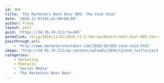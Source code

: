 ```yaml
---
id: 369
title: 'The Marketers Next Door 005: The Vine Void'
date: '2016-11-01T01:43:00+00:00'
author: Frank
layout: post
guid: 'https://34.95.34.211/?p=369'
permalink: /blog/2016/11/01/2016-11-1-the-marketers-next-door-005-the-vine-void/
passthrough_url:
    - 'http://www.marketersnextdoor.com/2016/10/005-vine-void.html'
image: 'http://34.95.34.211/wp-content/uploads/2016/11/mnd_twittercard.jpg'
categories:
    - Marketing
    - Podcasts
    - 'Social Media'
    - 'The Marketers Next Door'
---
```


<div class="
          image-block-outer-wrapper
          layout-caption-hidden
          design-layout-inline
          
          
          
        " data-test="image-block-inline-outer-wrapper"><figure class="
              sqs-block-image-figure
              intrinsic
            " style="max-width:250px;"><div class="image-block-wrapper" data-animation-override="" data-animation-role="image"><div class="sqs-image-shape-container-element
              
          
        
              has-aspect-ratio
            " style="
                position: relative;
                
                  padding-bottom:100%;
                
                overflow: hidden;
              "><noscript>![](https://images.squarespace-cdn.com/content/v1/5070e334e4b00907bc18faef/1478050998543-CHAK91NK0YEBYQYH41OW/image-asset.jpeg)</noscript>![](https://images.squarespace-cdn.com/content/v1/5070e334e4b00907bc18faef/1478050998543-CHAK91NK0YEBYQYH41OW/image-asset.jpeg)</div></div></figure></div>[This week on The Marketers Next Door](http://dts.podtrac.com/redirect.mp3/archive.org/download/MND005_201611/MND005.mp3), it’s Halloween! We’re talking about the ghost of Vine. Marissa and Frank chat about what they did right, what they did wrong, and what happens next.

<div class="sqs-audio-embed" data-author="Thought Bubble Audio" data-color-theme="dark" data-design-style="minimal" data-duration-in-ms="" data-mime-type="audio/mpeg" data-show-download="false" data-title="The Marketers Next Door 005: The Vine Void" data-url="http://dts.podtrac.com/redirect.mp3/archive.org/download/MND005_201611/MND005.mp3"></div>